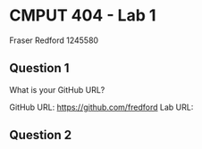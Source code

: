 # CMPUT 404 - Lab 1

Fraser Redford
1245580

## Question 1

What is your GitHub URL?

GitHub URL: https://github.com/fredford
Lab URL: 

## Question 2

